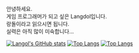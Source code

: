 안녕하세요.\
게임 프로그래머가 되고 싶은 Langdol입니다.\
랑돌이라고 읽으시면 됩니다.\
실력은 아직 많이 미숙합니다...

<!--
**langdol/langdol** is a ✨ _special_ ✨ repository because its `README.md` (this file) appears on your GitHub profile.

Here are some ideas to get you started:

- 🔭 I’m currently working on ...
- 🌱 I’m currently learning ...
- 👯 I’m looking to collaborate on ...
- 🤔 I’m looking for help with ...
- 💬 Ask me about ...
- 📫 How to reach me: ...
- 😄 Pronouns: ...
- ⚡ Fun fact: ...
-->
[![Langol's GitHub stats](https://github-readme-stats.vercel.app/api?username=Langdol&count_private=true&show_icons=true&theme=tokyonight)](https://github.com/anuraghazra/github-readme-stats)
[![Top Langs](https://github-readme-stats.vercel.app/api/top-langs/?username=Langdol)](https://github.com/Langdol/github-readme-stats)
[![Top Langs](https://github-readme-stats.vercel.app/api/top-langs/?username=Langdola&layout=compact)](https://github.com/langdol/cpp.git)
